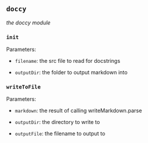 ## `doccy`

_the doccy module_

### `init`

Parameters:

- `filename`: the src file to read for docstrings

- `outputDir`: the folder to output markdown into

### `writeToFile`

Parameters:

- `markdown`: the result of calling writeMarkdown.parse

- `outputDir`: the directory to write to

- `outputFile`: the filename to output to